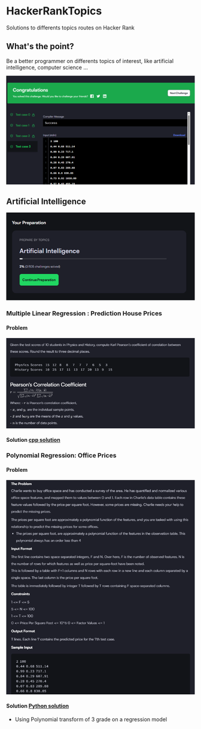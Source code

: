 # HackerRankTopics
Solutions to differents topics routes on Hacker Rank

## What's the point?
Be a better programmer on differents topics of interest, like artificial intelligence, computer science ...

<img src="./2025/Artificial_Intelligence/images/TheIdeaIsGetBetter.PNG" width="600">

## Artificial Intelligence
<img src="./2025/Artificial_Intelligence/images/ArtificalInteligence.PNG" width="600">

### Multiple Linear Regression : Prediction House Prices
#### Problem
<img src="./2025/Artificial_Intelligence/images/MultipleLinearRegressionPredictingHousePrices.PNG" width="600">

#### Solution [cpp solution](2025/Artificial_Intelligence/MultipleLinearRegression_PredictingHousePrices.cpp)

### Polynomial Regression: Office Prices
#### Problem
<img src="./2025/Artificial_Intelligence/images/PolynomialRegressionOfficePrices.PNG" width="600">

#### Solution [Python solution](2025/Artificial_Intelligence/PolynomialRegressionOfficePrices.py)
* Using Polynomial transform of 3 grade on a regression model
